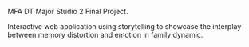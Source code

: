 MFA DT Major Studio 2 Final Project.

Interactive web application using storytelling to showcase the interplay between memory distortion and emotion in family dynamic.